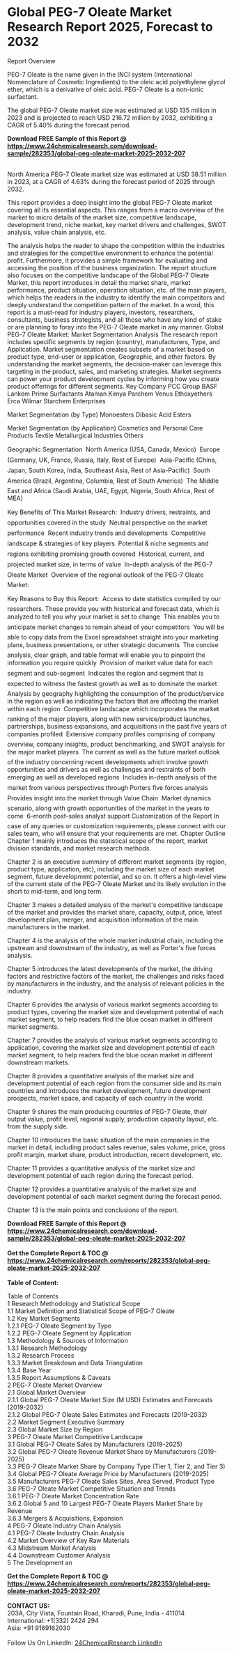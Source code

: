 <h1>Global PEG-7 Oleate Market Research Report 2025, Forecast to 2032</h1><p>Report Overview</p><p>
PEG-7 Oleate is the name given in the INCI system (International Nomenclature of Cosmetic Ingredients) to the oleic acid polyethylene glycol ether, which is a derivative of oleic acid. PEG-7 Oleate is a non-ionic surfactant.</p><p>
The global PEG-7 Oleate market size was estimated at USD 135 million in 2023 and is projected to reach USD 216.72 million by 2032, exhibiting a CAGR of 5.40% during the forecast period.</p><div><b>Download FREE Sample of this Report @ 
            <a href="https://www.24chemicalresearch.com/download-sample/282353/global-peg-oleate-market-2025-2032-207">
            https://www.24chemicalresearch.com/download-sample/282353/global-peg-oleate-market-2025-2032-207</a></b></div><br><p>
North America PEG-7 Oleate market size was estimated at USD 38.51 million in 2023, at a CAGR of 4.63% during the forecast period of 2025 through 2032.</p><p>
This report provides a deep insight into the global PEG-7 Oleate market covering all its essential aspects. This ranges from a macro overview of the market to micro details of the market size, competitive landscape, development trend, niche market, key market drivers and challenges, SWOT analysis, value chain analysis, etc.</p><p>
The analysis helps the reader to shape the competition within the industries and strategies for the competitive environment to enhance the potential profit. Furthermore, it provides a simple framework for evaluating and accessing the position of the business organization. The report structure also focuses on the competitive landscape of the Global PEG-7 Oleate Market, this report introduces in detail the market share, market performance, product situation, operation situation, etc. of the main players, which helps the readers in the industry to identify the main competitors and deeply understand the competition pattern of the market.
In a word, this report is a must-read for industry players, investors, researchers, consultants, business strategists, and all those who have any kind of stake or are planning to foray into the PEG-7 Oleate market in any manner.
Global PEG-7 Oleate Market: Market Segmentation Analysis
The research report includes specific segments by region (country), manufacturers, Type, and Application. Market segmentation creates subsets of a market based on product type, end-user or application, Geographic, and other factors. By understanding the market segments, the decision-maker can leverage this targeting in the product, sales, and marketing strategies. Market segments can power your product development cycles by informing how you create product offerings for different segments.
Key Company
PCC Group
BASF
Lankem
Prime Surfactants
Ataman Kimya
Parchem
Venus Ethoxyethers
Erca Wilmar
Starchem Enterprises</p><p>
Market Segmentation (by Type)
Monoesters
Dibasic Acid Esters</p><p>
Market Segmentation (by Application)
Cosmetics and Personal Care Products
Textile
Metallurgical Industries
Others</p><p>
Geographic Segmentation
 North America (USA, Canada, Mexico)
 Europe (Germany, UK, France, Russia, Italy, Rest of Europe)
 Asia-Pacific (China, Japan, South Korea, India, Southeast Asia, Rest of Asia-Pacific)
 South America (Brazil, Argentina, Columbia, Rest of South America)
 The Middle East and Africa (Saudi Arabia, UAE, Egypt, Nigeria, South Africa, Rest of MEA)</p><p>
Key Benefits of This Market Research:
 Industry drivers, restraints, and opportunities covered in the study
 Neutral perspective on the market performance
 Recent industry trends and developments
 Competitive landscape &amp; strategies of key players
 Potential &amp; niche segments and regions exhibiting promising growth covered
 Historical, current, and projected market size, in terms of value
 In-depth analysis of the PEG-7 Oleate Market
 Overview of the regional outlook of the PEG-7 Oleate Market:</p><p>
Key Reasons to Buy this Report:
 Access to date statistics compiled by our researchers. These provide you with historical and forecast data, which is analyzed to tell you why your market is set to change
 This enables you to anticipate market changes to remain ahead of your competitors
 You will be able to copy data from the Excel spreadsheet straight into your marketing plans, business presentations, or other strategic documents
 The concise analysis, clear graph, and table format will enable you to pinpoint the information you require quickly
 Provision of market value data for each segment and sub-segment
 Indicates the region and segment that is expected to witness the fastest growth as well as to dominate the market
 Analysis by geography highlighting the consumption of the product/service in the region as well as indicating the factors that are affecting the market within each region
 Competitive landscape which incorporates the market ranking of the major players, along with new service/product launches, partnerships, business expansions, and acquisitions in the past five years of companies profiled
 Extensive company profiles comprising of company overview, company insights, product benchmarking, and SWOT analysis for the major market players
 The current as well as the future market outlook of the industry concerning recent developments which involve growth opportunities and drivers as well as challenges and restraints of both emerging as well as developed regions
 Includes in-depth analysis of the market from various perspectives through Porters five forces analysis
 Provides insight into the market through Value Chain
 Market dynamics scenario, along with growth opportunities of the market in the years to come
 6-month post-sales analyst support
Customization of the Report
In case of any queries or customization requirements, please connect with our sales team, who will ensure that your requirements are met.
Chapter Outline
Chapter 1 mainly introduces the statistical scope of the report, market division standards, and market research methods.</p><p>
Chapter 2 is an executive summary of different market segments (by region, product type, application, etc), including the market size of each market segment, future development potential, and so on. It offers a high-level view of the current state of the PEG-7 Oleate Market and its likely evolution in the short to mid-term, and long term.</p><p>
Chapter 3 makes a detailed analysis of the market's competitive landscape of the market and provides the market share, capacity, output, price, latest development plan, merger, and acquisition information of the main manufacturers in the market.</p><p>
Chapter 4 is the analysis of the whole market industrial chain, including the upstream and downstream of the industry, as well as Porter's five forces analysis.</p><p>
Chapter 5 introduces the latest developments of the market, the driving factors and restrictive factors of the market, the challenges and risks faced by manufacturers in the industry, and the analysis of relevant policies in the industry.</p><p>
Chapter 6 provides the analysis of various market segments according to product types, covering the market size and development potential of each market segment, to help readers find the blue ocean market in different market segments.</p><p>
Chapter 7 provides the analysis of various market segments according to application, covering the market size and development potential of each market segment, to help readers find the blue ocean market in different downstream markets.</p><p>
Chapter 8 provides a quantitative analysis of the market size and development potential of each region from the consumer side and its main countries and introduces the market development, future development prospects, market space, and capacity of each country in the world.</p><p>
Chapter 9 shares the main producing countries of PEG-7 Oleate, their output value, profit level, regional supply, production capacity layout, etc. from the supply side.</p><p>
Chapter 10 introduces the basic situation of the main companies in the market in detail, including product sales revenue, sales volume, price, gross profit margin, market share, product introduction, recent development, etc.</p><p>
Chapter 11 provides a quantitative analysis of the market size and development potential of each region during the forecast period.</p><p>
Chapter 12 provides a quantitative analysis of the market size and development potential of each market segment during the forecast period.</p><p>
Chapter 13 is the main points and conclusions of the report.</p><p>
</p><div><b>Download FREE Sample of this Report @ 
            <a href="https://www.24chemicalresearch.com/download-sample/282353/global-peg-oleate-market-2025-2032-207">
            https://www.24chemicalresearch.com/download-sample/282353/global-peg-oleate-market-2025-2032-207</a></b></div><br><div><b>Get the Complete Report & TOC @ 
            <a href="https://www.24chemicalresearch.com/reports/282353/global-peg-oleate-market-2025-2032-207">
            https://www.24chemicalresearch.com/reports/282353/global-peg-oleate-market-2025-2032-207</a></b></div><br>
            <b>Table of Content:</b><p>Table of Contents<br />
1 Research Methodology and Statistical Scope<br />
1.1 Market Definition and Statistical Scope of PEG-7 Oleate<br />
1.2 Key Market Segments<br />
1.2.1 PEG-7 Oleate Segment by Type<br />
1.2.2 PEG-7 Oleate Segment by Application<br />
1.3 Methodology & Sources of Information<br />
1.3.1 Research Methodology<br />
1.3.2 Research Process<br />
1.3.3 Market Breakdown and Data Triangulation<br />
1.3.4 Base Year<br />
1.3.5 Report Assumptions & Caveats<br />
2 PEG-7 Oleate Market Overview<br />
2.1 Global Market Overview<br />
2.1.1 Global PEG-7 Oleate Market Size (M USD) Estimates and Forecasts (2019-2032)<br />
2.1.2 Global PEG-7 Oleate Sales Estimates and Forecasts (2019-2032)<br />
2.2 Market Segment Executive Summary<br />
2.3 Global Market Size by Region<br />
3 PEG-7 Oleate Market Competitive Landscape<br />
3.1 Global PEG-7 Oleate Sales by Manufacturers (2019-2025)<br />
3.2 Global PEG-7 Oleate Revenue Market Share by Manufacturers (2019-2025)<br />
3.3 PEG-7 Oleate Market Share by Company Type (Tier 1, Tier 2, and Tier 3)<br />
3.4 Global PEG-7 Oleate Average Price by Manufacturers (2019-2025)<br />
3.5 Manufacturers PEG-7 Oleate Sales Sites, Area Served, Product Type<br />
3.6 PEG-7 Oleate Market Competitive Situation and Trends<br />
3.6.1 PEG-7 Oleate Market Concentration Rate<br />
3.6.2 Global 5 and 10 Largest PEG-7 Oleate Players Market Share by Revenue<br />
3.6.3 Mergers & Acquisitions, Expansion<br />
4 PEG-7 Oleate Industry Chain Analysis<br />
4.1 PEG-7 Oleate Industry Chain Analysis<br />
4.2 Market Overview of Key Raw Materials<br />
4.3 Midstream Market Analysis<br />
4.4 Downstream Customer Analysis<br />
5 The Development an</p><div><b>Get the Complete Report & TOC @ 
            <a href="https://www.24chemicalresearch.com/reports/282353/global-peg-oleate-market-2025-2032-207">
            https://www.24chemicalresearch.com/reports/282353/global-peg-oleate-market-2025-2032-207</a></b></div><br><b>CONTACT US:</b><br>
            203A, City Vista, Fountain Road, Kharadi, Pune, India - 411014<br>
            International: +1(332) 2424 294<br>
            Asia: +91 9169162030 <br><br>
            Follow Us On LinkedIn: <a href="https://www.linkedin.com/company/24chemicalresearch/">24ChemicalResearch LinkedIn</a>